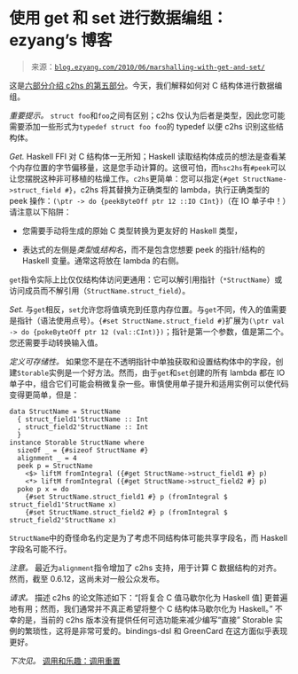 <!--yml

类别：未分类

日期：2024-07-01 18:18:15

-->

# 使用 get 和 set 进行数据编组：ezyang’s 博客

> 来源：[`blog.ezyang.com/2010/06/marshalling-with-get-and-set/`](http://blog.ezyang.com/2010/06/marshalling-with-get-and-set/)

这是[六部分介绍 c2hs 的第五部分](http://blog.ezyang.com/2010/06/the-haskell-preprocessor-hierarchy/)。今天，我们解释如何对 C 结构体进行数据编组。

*重要提示。* `struct foo`和`foo`之间有区别；c2hs 仅认为后者是类型，因此您可能需要添加一些形式为`typedef struct foo foo`的 typedef 以便 c2hs 识别这些结构体。

*Get.* Haskell FFI 对 C 结构体一无所知；Haskell 读取结构体成员的想法是查看某个内存位置的字节偏移量，这是您手动计算的。这很可怕，而`hsc2hs`有`#peek`可以让您摆脱这种非可移植的枯燥工作。`c2hs`更简单：您可以指定`{#get StructName->struct_field #}`，c2hs 将其替换为正确类型的 lambda，执行正确类型的 peek 操作：`(\ptr -> do {peekByteOff ptr 12 ::IO CInt})`（在 IO 单子中！）请注意以下陷阱：

+   您需要手动将生成的原始 C 类型转换为更友好的 Haskell 类型，

+   表达式的左侧是*类型*或*结构名*，而不是包含您想要 peek 的指针/结构的 Haskell 变量。通常这将放在 lambda 的右侧。

`get`指令实际上比仅仅结构体访问更通用：它可以解引用指针（`*StructName`）或访问成员而不解引用（`StructName.struct_field`）。

*Set.* 与`get`相反，`set`允许您将值填充到任意内存位置。与`get`不同，传入的值需要是指针（语法使用点号）。`{#set StructName.struct_field #}`扩展为`(\ptr val -> do {pokeByteOff ptr 12 (val::CInt)})`；指针是第一个参数，值是第二个。您还需要手动转换输入值。

*定义可存储性。* 如果您不是在不透明指针中单独获取和设置结构体中的字段，创建`Storable`实例是一个好方法。然而，由于`get`和`set`创建的所有 lambda 都在 IO 单子中，组合它们可能会稍微复杂一些。审慎使用单子提升和适用实例可以使代码变得更简单，但是：

```
data StructName = StructName
  { struct_field1'StructName :: Int
  , struct_field2'StructName :: Int
  }
instance Storable StructName where
  sizeOf _ = {#sizeof StructName #}
  alignment _ = 4
  peek p = StructName
    <$> liftM fromIntegral ({#get StructName->struct_field1 #} p)
    <*> liftM fromIntegral ({#get StructName->struct_field2 #} p)
  poke p x = do
    {#set StructName.struct_field1 #} p (fromIntegral $ struct_field1'StructName x)
    {#set StructName.struct_field2 #} p (fromIntegral $ struct_field2'StructName x)

```

`StructName`中的奇怪命名约定是为了考虑不同结构体可能共享字段名，而 Haskell 字段名可能不行。

*注意。* 最近为`alignment`指令增加了 c2hs 支持，用于计算 C 数据结构的对齐。然而，截至 0.6.12，这尚未对一般公众发布。

*请求。* 描述 c2hs 的论文陈述如下：“[将复合 C 值马歇尔化为 Haskell 值] 更普遍地有用；然而，我们通常并不真正希望将整个 C 结构体马歇尔化为 Haskell。” 不幸的是，当前的 c2hs 版本没有提供任何可选功能来减少编写“直接” Storable 实例的繁琐性，这将是非常可爱的。bindings-dsl 和 GreenCard 在这方面似乎表现更好。

*下次见。* [调用和乐趣：调用重置](http://blog.ezyang.com/2010/06/call-and-fun-marshalling-redux/)
